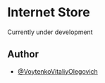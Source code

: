 # Internet Store

Currently under development

## Author

- [@VoytenkoVitaliyOlegovich](https://www.github.com/VoytenkoVitaliyOlegovich)